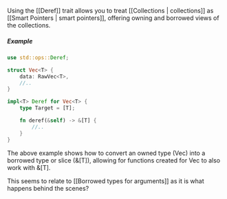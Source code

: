 Using the [[Deref]] trait allows you to treat [[Collections | collections]] as [[Smart Pointers | smart pointers]], offering owning and borrowed views of the collections.

##### Example
```rust
use std::ops::Deref;

struct Vec<T> {
    data: RawVec<T>,
    //..
}

impl<T> Deref for Vec<T> {
    type Target = [T];

    fn deref(&self) -> &[T] {
        //..
    }
}
```
The above example shows how to convert an owned type (Vec<T>) into a borrowed type  or slice (&[T]), allowing for functions created for Vec<T> to also work with &[T].

This seems to relate to [[Borrowed types for arguments]] as it is what happens behind the scenes?